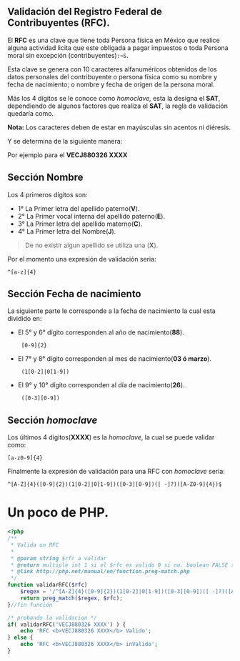 ## Validación del Registro Federal de Contribuyentes (RFC).

El **RFC** es una clave que tiene toda Persona física en México que realice alguna actividad licita que este obligada a pagar impuestos o toda Persona moral sin excepción (contribuyentes)`:¬S`.

Esta clave se genera con 10 caracteres alfanuméricos obtenidos de los datos personales del contribuyente o persona física como su nombre y fecha de nacimiento; o nombre y fecha de origen de la persona moral.

Más los 4 dígitos se le conoce como _homoclave,_ esta la designa el **SAT**, dependiendo de algunos factores que realiza el **SAT**, la regla de validación quedaría como.

**Nota:** Los caracteres deben de estar en mayúsculas sin acentos ni diéresis.

Y se determina de la siguiente manera: 

Por ejemplo para el **VECJ880326 XXXX**

## Sección Nombre

Los 4 primeros dígitos son:

 - 1° La Primer letra del apellido paterno(**V**).
 - 2° La Primer vocal interna del apellido paterno(**E**).
 - 3° La Primer letra del apellido materno(**C**).
 - 4° La Primer letra del Nombre(**J**).

> De no existir algun apellido se utiliza una (**X**).

Por el momento una expresión de validación seria:

	^[a-z]{4}

## Sección Fecha de nacimiento

La siguiente parte le corresponde a la fecha de nacimiento la cual esta dividido en:


 - El 5° y 6° dígito corresponden al año de nacimiento(**88**).

		[0-9]{2}


 - El 7° y 8° dígito corresponden al mes de nacimiento(**03 ó marzo**).

		(1[0-2]|0[1-9])

 - El 9° y 10° dígito corresponden al día de nacimiento(**26**).

		([0-3][0-9])


## Sección _homoclave_

Los últimos 4 dígitos(**XXXX**) es la _homoclave_, la cual se puede validar como:

	[a-z0-9]{4}	

Finalmente la expresión de validación para una RFC con _homoclave_ seria:

	^[A-Z]{4}([0-9]{2})(1[0-2]|0[1-9])([0-3][0-9])([ -]?)([A-Z0-9]{4})$

# Un poco de PHP.

```php
<?php
/**
 * Valida un RFC
 *
 * @param string $rfc a validar
 * @return multiple int 1 si el $rfc es valido 0 si no. boolean FALSE si sucede un error.
 * @link http://php.net/manual/en/function.preg-match.php
 */
function validarRFC($rfc)
	$regex = '/^[A-Z]{4}([0-9]{2})(1[0-2]|0[1-9])([0-3][0-9])([ -]?)([A-Z0-9]{4})$/';
	return preg_match($regex, $rfc);
}//fin función

/* probando la validacion */
if( validarRFC('VECJ880326 XXXX') ) {
	echo 'RFC <b>VECJ880326 XXXX</b> Valido';
} else {
	echo 'RFC <b>VECJ880326 XXXX</b> inValido';
}

```
